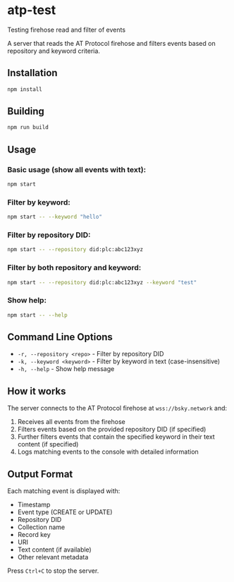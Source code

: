 # atp-test
Testing firehose read and filter of events

A server that reads the AT Protocol firehose and filters events based on repository and keyword criteria.

## Installation

```bash
npm install
```

## Building

```bash
npm run build
```

## Usage

### Basic usage (show all events with text):
```bash
npm start
```

### Filter by keyword:
```bash
npm start -- --keyword "hello"
```

### Filter by repository DID:
```bash
npm start -- --repository did:plc:abc123xyz
```

### Filter by both repository and keyword:
```bash
npm start -- --repository did:plc:abc123xyz --keyword "test"
```

### Show help:
```bash
npm start -- --help
```

## Command Line Options

- `-r, --repository <repo>` - Filter by repository DID
- `-k, --keyword <keyword>` - Filter by keyword in text (case-insensitive)
- `-h, --help` - Show help message

## How it works

The server connects to the AT Protocol firehose at `wss://bsky.network` and:
1. Receives all events from the firehose
2. Filters events based on the provided repository DID (if specified)
3. Further filters events that contain the specified keyword in their text content (if specified)
4. Logs matching events to the console with detailed information

## Output Format

Each matching event is displayed with:
- Timestamp
- Event type (CREATE or UPDATE)
- Repository DID
- Collection name
- Record key
- URI
- Text content (if available)
- Other relevant metadata

Press `Ctrl+C` to stop the server.
